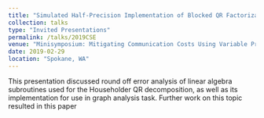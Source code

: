 ```yaml
---
title: "Simulated Half-Precision Implementation of Blocked QR Factorization and Graph Clustering Applications"
collection: talks
type: "Invited Presentations"
permalink: /talks/2019CSE
venue: "Minisymposium: Mitigating Communication Costs Using Variable Precision Computing Techniques @ SIAM Computational Science and Engineering"
date: 2019-02-29
location: "Spokane, WA"
---
```


This presentation discussed round off error analysis of linear algebra subroutines used for the Householder QR decomposition, as well as its implementation for use in graph analysis task.  Further work on this topic resulted in this paper